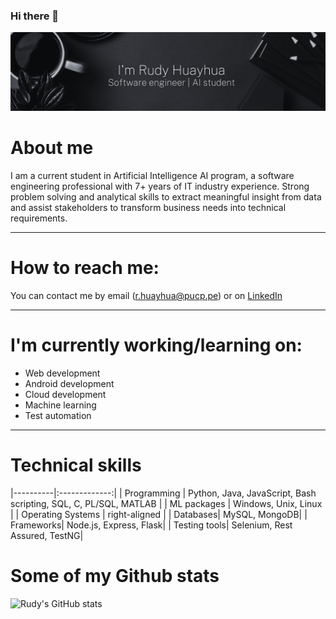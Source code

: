 ### Hi there 👋

![Welcome image](banner-rudy.png)

# About me

I am a current student in Artificial Intelligence AI program, a software engineering professional with 7+ years of IT industry experience. Strong problem solving and analytical skills to extract meaningful insight from data and assist stakeholders to transform business needs into technical requirements.
<hr/>

# How to reach me:
You can contact me by email (r.huayhua@pucp.pe) or on [LinkedIn](https://www.linkedin.com/in/rhuayhua/)
<hr/>

# I'm currently working/learning on:
- Web development
- Android development
- Cloud development
- Machine learning
- Test automation
<hr/>

# Technical skills

|----------|:-------------:|
| Programming |  Python, Java, JavaScript, Bash scripting, SQL, C, PL/SQL, MATLAB |
| ML packages |    Windows, Unix, Linux  |
| Operating Systems | right-aligned |
| Databases| MySQL, MongoDB|
| Frameworks| Node.js, Express, Flask|
| Testing tools| Selenium, Rest Assured, TestNG|


# Some of my Github stats     
![Rudy's GitHub stats](https://github-readme-stats.vercel.app/api?username=rhuayhua&show_icons=true&theme=dracula)
<!--
**rhuayhua/rhuayhua** is a ✨ _special_ ✨ repository because its `README.md` (this file) appears on your GitHub profile.

Here are some ideas to get you started:

- 🔭 I’m currently working on ...
- 🌱 I’m currently learning ...
- 👯 I’m looking to collaborate on ...
- 🤔 I’m looking for help with ...
- 💬 Ask me about ...
- 📫 How to reach me: ...
- 😄 Pronouns: ...
- ⚡ Fun fact: ...
-->
